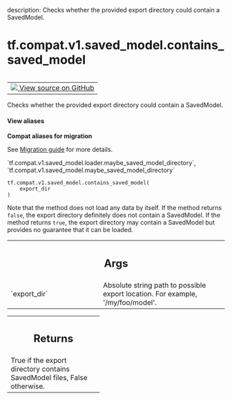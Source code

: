 description: Checks whether the provided export directory could contain a SavedModel.

<div itemscope itemtype="http://developers.google.com/ReferenceObject">
<meta itemprop="name" content="tf.compat.v1.saved_model.contains_saved_model" />
<meta itemprop="path" content="Stable" />
</div>

# tf.compat.v1.saved_model.contains_saved_model

<!-- Insert buttons and diff -->

<table class="tfo-notebook-buttons tfo-api nocontent" align="left">
<td>
  <a target="_blank" href="https://github.com/tensorflow/tensorflow/blob/r2.2/tensorflow/python/saved_model/loader_impl.py#L222-L246">
    <img src="https://www.tensorflow.org/images/GitHub-Mark-32px.png" />
    View source on GitHub
  </a>
</td>
</table>



Checks whether the provided export directory could contain a SavedModel.

<section class="expandable">
  <h4 class="showalways">View aliases</h4>
  <p>
<b>Compat aliases for migration</b>
<p>See
<a href="https://www.tensorflow.org/guide/migrate">Migration guide</a> for
more details.</p>
<p>`tf.compat.v1.saved_model.loader.maybe_saved_model_directory`, `tf.compat.v1.saved_model.maybe_saved_model_directory`</p>
</p>
</section>

<pre class="devsite-click-to-copy prettyprint lang-py tfo-signature-link">
<code>tf.compat.v1.saved_model.contains_saved_model(
    export_dir
)
</code></pre>



<!-- Placeholder for "Used in" -->

Note that the method does not load any data by itself. If the method returns
`false`, the export directory definitely does not contain a SavedModel. If the
method returns `true`, the export directory may contain a SavedModel but
provides no guarantee that it can be loaded.

<!-- Tabular view -->
 <table class="responsive fixed orange">
<colgroup><col width="214px"><col></colgroup>
<tr><th colspan="2"><h2 class="add-link">Args</h2></th></tr>

<tr>
<td>
`export_dir`
</td>
<td>
Absolute string path to possible export location. For example,
'/my/foo/model'.
</td>
</tr>
</table>



<!-- Tabular view -->
 <table class="responsive fixed orange">
<colgroup><col width="214px"><col></colgroup>
<tr><th colspan="2"><h2 class="add-link">Returns</h2></th></tr>
<tr class="alt">
<td colspan="2">
True if the export directory contains SavedModel files, False otherwise.
</td>
</tr>

</table>

